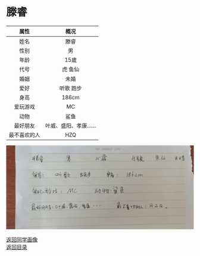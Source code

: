 # 滕睿

|     属性     |        概况        |
| :----------: | :----------------: |
|     姓名     |        滕睿        |
|     性别     |         男         |
|     年龄     |        15歲        |
|     代号     |      虎 鱼仙       |
|     婚姻     |        未婚        |
|     爱好     |     听歌 跑步      |
|     身高     |       186cm        |
|   爱玩游戏   |         MC         |
|     动物     |        鲨鱼        |
|   最好朋友   | 叶威、盛阳、孝康…… |
| 最不喜欢的人 |        HZQ         |

![滕睿自我介绍](/photos/滕睿.jpg)

[返回同学画像](/同学画像)  
[返回目录](/index)
